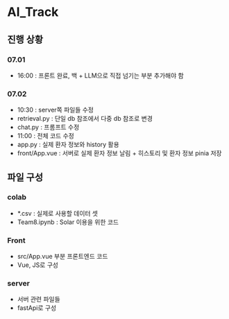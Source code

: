 # AI_Track

## 진행 상황
### 07.01 
- 16:00 : 프론트 완료, 백 + LLM으로 직접 넘기는 부분 추가해야 함
### 07.02
- 10:30 : server쪽 파일들 수정
-  retrieval.py : 단일 db 참조에서 다중 db 참조로 변경
-  chat.py : 프롬프트 수정
- 11:00 : 전체 코드 수정
-   app.py : 실제 환자 정보와 history 활용
-   front/App.vue : 서버로 실제 환자 정보 날림 + 히스토리 및 환자 정보 pinia 저장

## 파일 구성
### colab
- *.csv : 실제로 사용할 데이터 셋
- Team8.ipynb : Solar 이용을 위한 코드

### Front
- src/App.vue 부분 프론트엔드 코드
- Vue, JS로 구성

### server
- 서버 관련 파일들
- fastApi로 구성

